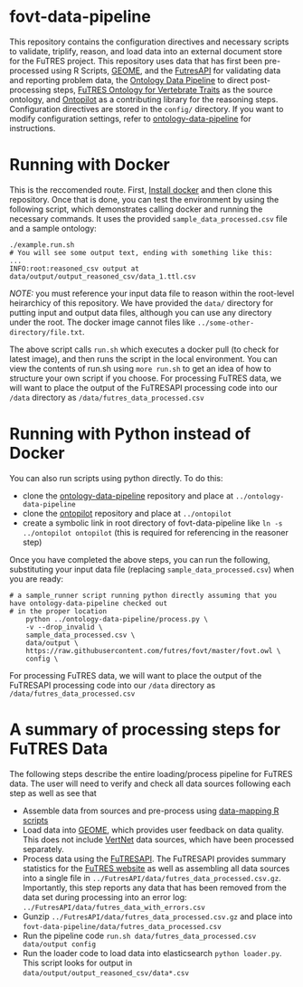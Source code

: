 # fovt-data-pipeline

This repository contains the configuration directives and necessary scripts to validate, triplify, reason, and load data into an external document store for the FuTRES project.  This repository uses data that has first been pre-processed using R Scripts, [GEOME](https://geome-db.org/), and the [FutresAPI](https://github.com/futres/FutresAPI) for validating data and reporting problem data, the [Ontology Data Pipeline](https://github.com/biocodellc/ontology-data-pipeline) to direct post-processing steps, [FuTRES Ontology for Vertebrate Traits](https://github.com/futres/fovt) as the source ontology, and [Ontopilot](https://github.com/stuckyb/ontopilot) as a contributing library for the reasoning steps.  Configuration directives are stored in the `config/` directory.  If you want to modify configuration settings, refer to [ontology-data-pipeline](https://github.com/biocodellc/ontology-data-pipeline) for instructions.

# Running with Docker
This is the reccomended route.
First, [Install docker](https://docs.docker.com/install/) and then clone this repository.  Once that is done, you can test
the environment by using the following script, which demonstrates calling docker and running the necessary commands.
It uses the provided `sample_data_processed.csv` file and a sample ontology:

```
./example.run.sh
# You will see some output text, ending with something like this:
...
INFO:root:reasoned_csv output at data/output/output_reasoned_csv/data_1.ttl.csv
```
*NOTE:* you must reference your input data file to reason within the root-level heirarchicy of this repository. We have provided the `data/` directory for putting input and output data files, although you can use any directory under the root.
The docker image cannot files like `../some-other-directory/file.txt`. 

The above script calls `run.sh` which executes a docker pull (to check for latest image), and then
runs the script in the local environment.  You can view the contents of run.sh using `more run.sh` to get an
idea of how to structure your own script if you choose.   For processing FuTRES data, we will want to place the output of the FuTRESAPI processing code into our `/data` directory as `/data/futres_data_processed.csv`

# Running with Python instead of Docker
You can also run scripts using python directly.  To do this:

  * clone the [ontology-data-pipeline](https://github.com/biocodellc/ontology-data-pipeline) repository and place at `../ontology-data-pipeline` 
  * clone the [ontopilot](https://github.com/stuckyb/ontopilot) repository and place at `../ontopilot` 
  * create a symbolic link in root directory of fovt-data-pipeline like `ln -s ../ontopilot ontopilot` (this is required for referencing in the reasoner step)

Once you have completed the above steps, you can run the following, substituting your input data file (replacing `sample_data_processed.csv`) when you are ready:

```
# a sample_runner script running python directly assuming that you have ontology-data-pipeline checked out
# in the proper location
    python ../ontology-data-pipeline/process.py \
    -v --drop_invalid \
    sample_data_processed.csv \
    data/output \
    https://raw.githubusercontent.com/futres/fovt/master/fovt.owl \
    config \
```
For processing FuTRES data, we will want to place the output of the FuTRESAPI processing code into our `/data` directory as `/data/futres_data_processed.csv`

# A summary of processing steps for FuTRES Data

The following steps describe the entire loading/process pipeline for FuTRES data.  The user will need to verify and check all data sources following each step as well as see that 
  * Assemble data from sources and pre-process using [data-mapping R scripts](https://github.com/futres/fovt-data-mapping)
  * Load data into [GEOME](https://geome-db.org/), which provides user feedback on data quality.  This does not include [VertNet](http://vertnet.org/) data sources, which have been processed separately.
  * Process data using the [FuTRESAPI](https://github.com/futres/FutresAPI).  The FuTRESAPI provides summary statistics for the [FuTRES website](https://futres.org/) as well as assembling all data sources into a single file in `../FutresAPI/data/futres_data_processed.csv.gz`.  Importantly, this step reports any data that has been removed from the data set during processing into an error log: `../FutresAPI/data/futres_data_with_errors.csv`
  * Gunzip `../FutresAPI/data/futres_data_processed.csv.gz` and place into `fovt-data-pipeline/data/futres_data_processed.csv`
  * Run the pipeline code `run.sh data/futres_data_processed.csv data/output config`
  * Run the loader code to load data into elasticsearch `python loader.py`. This script looks for output in `data/output/output_reasoned_csv/data*.csv`





